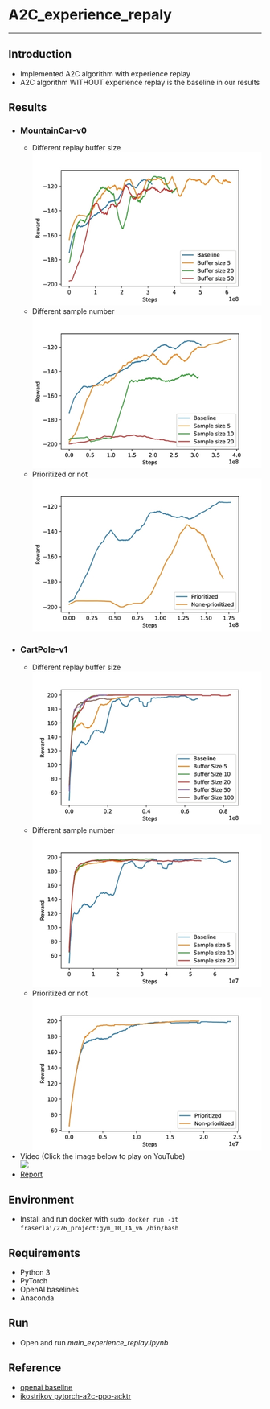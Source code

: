 # **A2C_experience_repaly**
- - -
## **Introduction**
* Implemented A2C algorithm with experience replay
* A2C algorithm WITHOUT experience replay is the baseline in our results
## **Results**
* ### MountainCar-v0  
     * Different replay buffer size  
     ![Alt text](imgs/Mountaincar_buff.jpg)  
     * Different sample number  
     ![Alt text](imgs/Mountaincar_sample_size.jpg)  
     * Prioritized or not  
     ![Alt text](imgs/Mountaincar_prioritized.jpg)  
* ### CartPole-v1  
     * Different replay buffer size  
     ![Alt text](imgs/carpole_buffer.jpg)  
     * Different sample number  
     ![Alt text](imgs/carpole_sample.jpg)  
     * Prioritized or not  
     ![Alt text](imgs/carpole_prioritize.jpg)  
* Video (Click the image below to play on YouTube)  
     [![](http://img.youtube.com/vi/mIvstl3QufM/0.jpg)](http://www.youtube.com/watch?v=mIvstl3QufM)
* [Report](ece-276-final.pdf)

## **Environment**
* Install and run docker with ```sudo docker run -it fraserlai/276_project:gym_10_TA_v6 /bin/bash```

## **Requirements**
* Python 3
* PyTorch
* OpenAI baselines
* Anaconda

## **Run** ##
* Open and run *main_experience_replay.ipynb*

## **Reference** ##
* [openai baseline](https://github.com/openai/baselines/tree/master/baselines/a2c)
* [ikostrikov pytorch-a2c-ppo-acktr](https://github.com/ikostrikov/pytorch-a2c-ppo-acktr)
